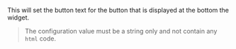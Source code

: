 This will set the button text for the button that is displayed at the bottom the widget.

> The configuration value must be a string only and not contain any <code>html</code> code.
